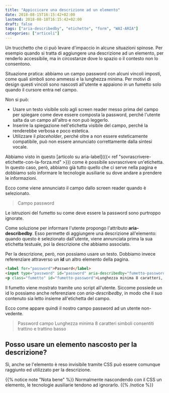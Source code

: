 ```yaml
---
title: "Appiccicare una descrizione ad un elemento"
date: 2018-08-15T16:15:42+02:00
lastmod: 2018-08-18T16:15:42+02:00
draft: false
tags: ["aria-describedby", "etichette", "form", "WAI-ARIA"]
categories: ["articoli"]
---
```


Un trucchetto che ci può levare d'impaccio in alcune situazioni spinose.
Per esempio quando si tratta di aggiungere una descrizione ad un elemento, per renderlo accessibile, ma in circostanze dove lo spazio o il contesto non lo consentono.

<!--more-->

Situazione pratica: abbiamo un campo password con alcuni vincoli imposti, come quali simboli sono ammessi e la lunghezza minima.
Per motivi di design questi vincoli sono nascosti all'utente e appaiono in un fumetto solo quando il cursore entra nel campo.

Non si può:

* Usare un testo visibile solo agli screen reader messo prima del campo per spiegare come deve essere composta la password, perché l'utente salta da un campo all'altro e non può leggerlo.
* Inserire la spiegazione nell'etichetta visibile del campo, perché la renderebbe verbosa e poco estetica.
* Utilizzare il *placeholder*, perché oltre a non essere esteticamente compatibile, può non essere annunciato correttamente dalla sintesi vocale.

Abbiamo visto in questo 
[articolo su aria-label]({{< ref "sovrascrivere-etichette-con-la-forza.md" >}})
come è possibile sovrascrivere un'etichetta.
In questo caso, però, abbiamo già tutto quello che ci serve nella pagina e dobbiamo solo informare le tecnologie ausiliarie su dove andare a prendere le informazioni.

Ecco come viene annunciato il campo dallo screen reader quando è selezionato.

> Campo password

Le istruzioni del fumetto su come deve essere la password sono purtroppo ignorate.

Come soluzione per informare l'utente propongo l'attributo **aria-describedby**.
Esso permette di aggiungere una descrizione all'elemento: quando questo è selezionato dall'utente, viene annunciata prima la sua etichetta testuale, poi la descrizione che abbiamo associato.

Per la descrizione, però, non possiamo usare un testo.
Dobbiamo invece referenziare attraverso un **id** un altro elemento della pagina.

~~~html
<label for="password">Password</label>
<input type="password" id="password" aria-describedby="fumetto-password"/>
<p class="fumetto" id="fumetto-password">Lunghezza minima 8 caratteri, simboli consentiti - e _</p>
~~~

Il fumetto viene mostrato tramite uno script all'utente.
Siccome possiede un id lo possiamo anche referenziare con *aria-describedby*, in modo che il suo contenuto sia letto insieme all'etichetta del campo.

Ecco come appare quindi il nostro campo password ad un utente non-vedente.

> Password campo Lunghezza minima 8 caratteri simboli consentiti trattino e trattino basso



## Posso usare un elemento nascosto per la descrizione?

Sì, anche se l'elemento è reso invisibile tramite CSS può essere comunque raggiunto ed utilizzato per la descrizione.

{{% notice note "Nota bene" %}}
Normalmente nascondendo con il CSS un elemento, le tecnologie ausiliarie tendono ad ignorarlo.
{{% /notice %}}
